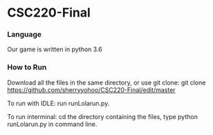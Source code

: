 # CSC220-Final

### Language
Our game is written in python 3.6

### How to Run
Download all the files in the same directory,
or use git clone: git clone https://github.com/sherryyohoo/CSC220-Final/edit/master

To run with IDLE: run runLolarun.py.

To run interminal: cd the directory containing the files, type python runLolarun.py in command line.
